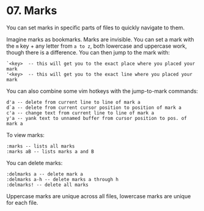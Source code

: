 # 07. Marks

You can set marks in specific parts of files to quickly navigate to them.

Imagine marks as bookmarks. Marks are invisible. You can set a mark with the
`m` key + any letter from `a to z`, both lowercase and uppercase work, though
there is a difference. You can then jump to the mark with:

	`<key>  -- this will get you to the exact place where you placed your mark
	'<key>  -- this will get you to the exact line where you placed your mark

You can also combine some vim hotkeys with the jump-to-mark commands:

	d'a -- delete from current line to line of mark a
	d`a -- delete from current cursor position to position of mark a
	c'a -- change text from current line to line of mark a
	y'a -- yank text to unnamed buffer from cursor position to pos. of mark a
	
To view marks:

	:marks -- lists all marks
	:marks aB -- lists marks a and B

You can delete marks:

	:delmarks a -- delete mark a
	:delmarks a-h -- delete marks a through h
	:delmarks! -- delete all marks

Uppercase marks are unique across all files, lowercase marks are unique for
each file.
